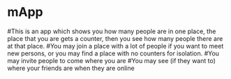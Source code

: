 # mApp

#This is an app which shows you how many people are in one place, the place that you are gets a counter, then you see how many people there are at that place.
#You may join a place with a lot of people if you want to meet new persons, or you may find a place with no counters for isolation.
#You may invite people to come where you are
#You may see (if they want to) where your friends are when they are online
